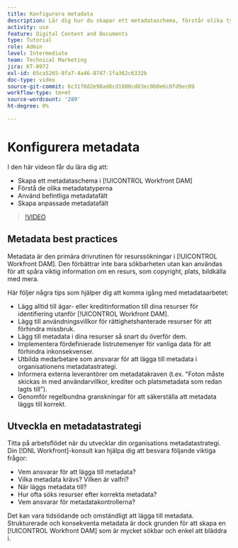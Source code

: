 ```yaml
---
title: Konfigurera metadata
description: Lär dig hur du skapar ett metadataschema, förstår olika typer av metadata, använder befintliga metadatafält och mycket mer i [!UICONTROL Workfront DAM].
activity: use
feature: Digital Content and Documents
type: Tutorial
role: Admin
level: Intermediate
team: Technical Marketing
jira: KT-8972
exl-id: 65ca5265-8fa7-4a46-8747-1fa362c6332b
doc-type: video
source-git-commit: 6c31f8d2e98ad8cd1880cd03ec0b0e6c0fd9ec09
workflow-type: tm+mt
source-wordcount: '289'
ht-degree: 0%

---
```


# Konfigurera metadata

I den här videon får du lära dig att:

* Skapa ett metadataschema i [!UICONTROL Workfront DAM]
* Förstå de olika metadatatyperna
* Använd befintliga metadatafält
* Skapa anpassade metadatafält

>[!VIDEO](https://video.tv.adobe.com/v/335235/?quality=12&learn=on)

## Metadata best practices

Metadata är den primära drivrutinen för resurssökningar i [!UICONTROL Workfront DAM]. Den förbättrar inte bara sökbarheten utan kan användas för att spåra viktig information om en resurs, som copyright, plats, bildkälla med mera.

Här följer några tips som hjälper dig att komma igång med metadataarbetet:

* Lägg alltid till ägar- eller kreditinformation till dina resurser för identifiering utanför [!UICONTROL Workfront DAM].
* Lägg till användningsvillkor för rättighetshanterade resurser för att förhindra missbruk.
* Lägg till metadata i dina resurser så snart du överför dem.
* Implementera fördefinierade listrutemenyer för vanliga data för att förhindra inkonsekvenser.
* Utbilda medarbetare som ansvarar för att lägga till metadata i organisationens metadatastrategi.
* Informera externa leverantörer om metadatakraven (t.ex. &quot;Foton måste skickas in med användarvillkor, krediter och platsmetadata som redan lagts till&quot;).
* Genomför regelbundna granskningar för att säkerställa att metadata läggs till korrekt.

## Utveckla en metadatastrategi

Titta på arbetsflödet när du utvecklar din organisations metadatastrategi. Din [!DNL Workfront]-konsult kan hjälpa dig att besvara följande viktiga frågor:

* Vem ansvarar för att lägga till metadata?
* Vilka metadata krävs? Vilken är valfri?
* När läggs metadata till?
* Hur ofta söks resurser efter korrekta metadata?
* Vem ansvarar för metadatakontrollerna?

Det kan vara tidsödande och omständligt att lägga till metadata. Strukturerade och konsekventa metadata är dock grunden för att skapa en [!UICONTROL Workfront DAM] som är mycket sökbar och enkel att bläddra i.
